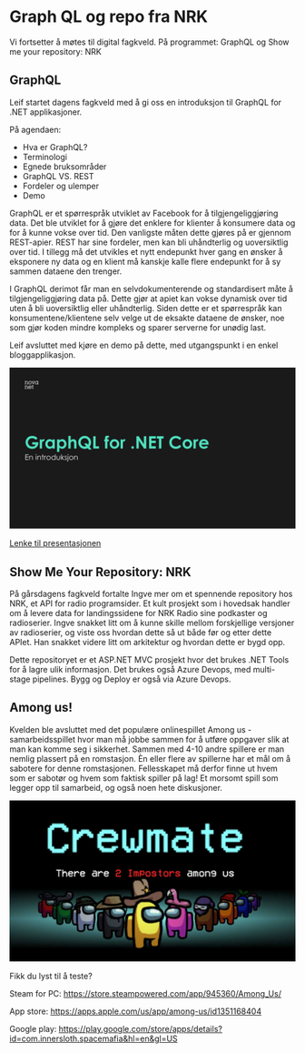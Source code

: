 # Graph QL og repo fra NRK

Vi fortsetter å møtes til digital fagkveld. På programmet: GraphQL og Show me your repository: NRK

## GraphQL

Leif startet dagens fagkveld med å gi oss en introduksjon til GraphQL for .NET applikasjoner.

På agendaen:
- Hva er GraphQL?
- Terminologi
- Egnede bruksområder
- GraphQL VS. REST
- Fordeler og ulemper
- Demo

GraphQL er et spørrespråk utviklet av Facebook for å tilgjengeliggjøring data. Det ble utviklet for å gjøre det enklere for klienter å konsumere data og for å kunne vokse over tid. Den vanligste måten dette gjøres på er gjennom REST-apier. REST har sine fordeler, men kan bli uhåndterlig og uoversiktlig over tid. I tillegg må det utvikles et nytt endepunkt hver gang en ønsker å eksponere ny data og en klient må kanskje kalle flere endepunkt for å sy sammen dataene den trenger.

I GraphQL derimot får man en selvdokumenterende og standardisert måte å tilgjengeliggjøring data på. Dette gjør at apiet kan vokse dynamisk over tid uten å bli uoversiktlig eller uhåndterlig. Siden dette er et spørrespråk kan konsumentene/klientene selv velge ut de eksakte dataene de ønsker, noe som gjør koden mindre kompleks og sparer serverne for unødig last.

Leif avsluttet med kjøre en demo på dette, med utgangspunkt i en enkel bloggapplikasjon.

![Fagkveld](https://github.com/novanet/fagkvelder/blob/master/docs/20201029/content/image.png)

[Lenke til presentasjonen](https://github.com/novanet/fagkvelder/blob/master/docs/20201029/content/GraphQL_Fagkveld.pdf)

## Show Me Your Repository: NRK

På gårsdagens fagkveld fortalte Ingve mer om et spennende repository hos NRK, et API for radio programsider. Et kult prosjekt som i hovedsak handler om å levere data for landingssidene for NRK Radio sine podkaster og radioserier. Ingve snakket litt om å kunne skille mellom forskjellige versjoner av radioserier, og viste oss hvordan dette så ut både før og etter dette APIet. Han snakket videre litt om arkitektur og hvordan dette er bygd opp. 

Dette repositoryet er et ASP.NET MVC prosjekt hvor det brukes .NET Tools for å lagre ulik informasjon. Det brukes også Azure Devops, med multi-stage pipelines. Bygg og Deploy er også via Azure Devops. 

## Among us!

Kvelden ble avsluttet med det populære onlinespillet Among us - samarbeidsspillet hvor man må jobbe sammen for å utføre oppgaver slik at man kan komme seg i sikkerhet.  Sammen med 4-10 andre spillere er man nemlig plassert på en romstasjon. Èn eller flere av spillerne har et mål om å sabotere for denne romstasjonen. Fellesskapet må derfor finne ut hvem som er sabotør og hvem som faktisk spiller på lag! Et morsomt spill som legger opp til samarbeid, og også noen hete diskusjoner.

![Fagkveld](https://github.com/novanet/fagkvelder/blob/master/docs/20201029/content/amongus.png)

Fikk du lyst til å teste?

Steam for PC: https://store.steampowered.com/app/945360/Among_Us/

App store: https://apps.apple.com/us/app/among-us/id1351168404

Google play: https://play.google.com/store/apps/details?id=com.innersloth.spacemafia&hl=en&gl=US
